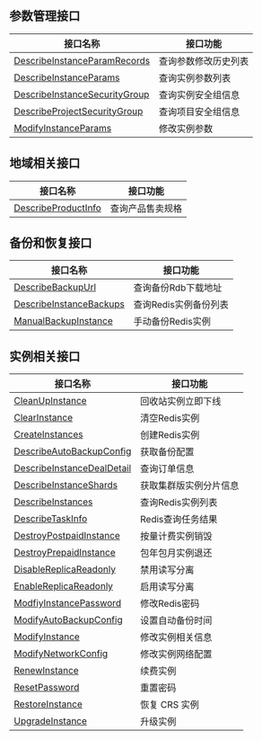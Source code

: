 ## 参数管理接口

| 接口名称 | 接口功能 |
|---------|---------|
| [DescribeInstanceParamRecords](https://cloud.tencent.com/document/api/239/34449) | 查询参数修改历史列表 |
| [DescribeInstanceParams](https://cloud.tencent.com/document/api/239/34448) | 查询实例参数列表 |
| [DescribeInstanceSecurityGroup](https://cloud.tencent.com/document/api/239/34447) | 查询实例安全组信息 |
| [DescribeProjectSecurityGroup](https://cloud.tencent.com/document/api/239/34446) | 查询项目安全组信息 |
| [ModifyInstanceParams](https://cloud.tencent.com/document/api/239/34445) | 修改实例参数 |

## 地域相关接口

| 接口名称 | 接口功能 |
|---------|---------|
| [DescribeProductInfo](https://cloud.tencent.com/document/api/239/30600) | 查询产品售卖规格 |

## 备份和恢复接口

| 接口名称 | 接口功能 |
|---------|---------|
| [DescribeBackupUrl](https://cloud.tencent.com/document/api/239/34443) | 查询备份Rdb下载地址 |
| [DescribeInstanceBackups](https://cloud.tencent.com/document/api/239/20011) | 查询Redis实例备份列表 |
| [ManualBackupInstance](https://cloud.tencent.com/document/api/239/20010) | 手动备份Redis实例 |

## 实例相关接口

| 接口名称 | 接口功能 |
|---------|---------|
| [CleanUpInstance](https://cloud.tencent.com/document/api/239/34442) | 回收站实例立即下线 |
| [ClearInstance](https://cloud.tencent.com/document/api/239/20021) | 清空Redis实例 |
| [CreateInstances](https://cloud.tencent.com/document/api/239/20026) | 创建Redis实例 |
| [DescribeAutoBackupConfig](https://cloud.tencent.com/document/api/239/20019) | 获取备份配置 |
| [DescribeInstanceDealDetail](https://cloud.tencent.com/document/api/239/30602) | 查询订单信息 |
| [DescribeInstanceShards](https://cloud.tencent.com/document/api/239/34441) | 获取集群版实例分片信息 |
| [DescribeInstances](https://cloud.tencent.com/document/api/239/20018) | 查询Redis实例列表 |
| [DescribeTaskInfo](https://cloud.tencent.com/document/api/239/30601) | Redis查询任务结果 |
| [DestroyPostpaidInstance](https://cloud.tencent.com/document/api/239/34440) | 按量计费实例销毁 |
| [DestroyPrepaidInstance](https://cloud.tencent.com/document/api/239/34439) | 包年包月实例退还 |
| [DisableReplicaReadonly](https://cloud.tencent.com/document/api/239/34438) | 禁用读写分离 |
| [EnableReplicaReadonly](https://cloud.tencent.com/document/api/239/34437) | 启用读写分离 |
| [ModfiyInstancePassword](https://cloud.tencent.com/document/api/239/20025) | 修改Redis密码 |
| [ModifyAutoBackupConfig](https://cloud.tencent.com/document/api/239/20016) | 设置自动备份时间 |
| [ModifyInstance](https://cloud.tencent.com/document/api/239/31785) | 修改实例相关信息 |
| [ModifyNetworkConfig](https://cloud.tencent.com/document/api/239/34436) | 修改实例网络配置 |
| [RenewInstance](https://cloud.tencent.com/document/api/239/20015) | 续费实例 |
| [ResetPassword](https://cloud.tencent.com/document/api/239/20014) | 重置密码 |
| [RestoreInstance](https://cloud.tencent.com/document/api/239/34435) | 恢复 CRS 实例 |
| [UpgradeInstance](https://cloud.tencent.com/document/api/239/20013) | 升级实例 |

